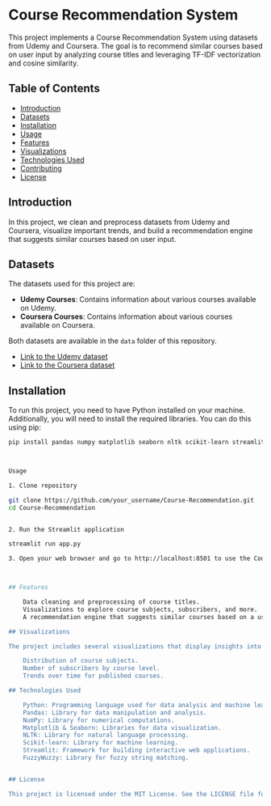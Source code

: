 # Course Recommendation System

This project implements a Course Recommendation System using datasets from Udemy and Coursera. The goal is to recommend similar courses based on user input by analyzing course titles and leveraging TF-IDF vectorization and cosine similarity.

## Table of Contents
- [Introduction](#introduction)
- [Datasets](#datasets)
- [Installation](#installation)
- [Usage](#usage)
- [Features](#features)
- [Visualizations](#visualizations)
- [Technologies Used](#technologies-used)
- [Contributing](#contributing)
- [License](#license)

## Introduction

In this project, we clean and preprocess datasets from Udemy and Coursera, visualize important trends, and build a recommendation engine that suggests similar courses based on user input.

## Datasets

The datasets used for this project are:
- **Udemy Courses**: Contains information about various courses available on Udemy.
- **Coursera Courses**: Contains information about various courses available on Coursera.

Both datasets are available in the `data` folder of this repository.

- [Link to the Udemy dataset](https://raw.githubusercontent.com/kueyram/Course-Recommendation/refs/heads/main/data/udemy_courses.csv)
- [Link to the Coursera dataset](https://raw.githubusercontent.com/kueyram/Course-Recommendation/refs/heads/main/data/coursera_courses.csv)

## Installation

To run this project, you need to have Python installed on your machine. Additionally, you will need to install the required libraries. You can do this using pip:

```bash
pip install pandas numpy matplotlib seaborn nltk scikit-learn streamlit fuzzywuzzy



Usage

1. Clone repository

git clone https://github.com/your_username/Course-Recommendation.git
cd Course-Recommendation


2. Run the Streamlit application

streamlit run app.py

3. Open your web browser and go to http://localhost:8501 to use the Course Recommendation System.



## Features

    Data cleaning and preprocessing of course titles.
    Visualizations to explore course subjects, subscribers, and more.
    A recommendation engine that suggests similar courses based on a user's input.

## Visualizations

The project includes several visualizations that display insights into the dataset, such as:

    Distribution of course subjects.
    Number of subscribers by course level.
    Trends over time for published courses.

## Technologies Used

    Python: Programming language used for data analysis and machine learning.
    Pandas: Library for data manipulation and analysis.
    NumPy: Library for numerical computations.
    Matplotlib & Seaborn: Libraries for data visualization.
    NLTK: Library for natural language processing.
    Scikit-learn: Library for machine learning.
    Streamlit: Framework for building interactive web applications.
    FuzzyWuzzy: Library for fuzzy string matching.


## License

This project is licensed under the MIT License. See the LICENSE file for details


